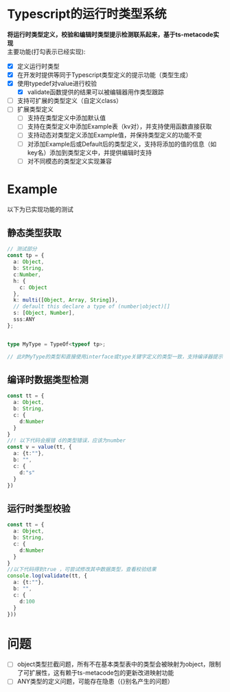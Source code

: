 # Typescript的运行时类型系统
**将运行时类型定义，校验和编辑时类型提示检测联系起来，基于ts-metacode实现**  
主要功能(打勾表示已经实现):
- [x] 定义运行时类型
- [x] 在开发时提供等同于Typescript类型定义的提示功能（类型生成）
- [x] 使用typedef对value进行校验
  - [x] validate函数提供的结果可以被编辑器用作类型跟踪
- [ ] 支持可扩展的类型定义（自定义class）
- [ ] 扩展类型定义
   - [ ] 支持在类型定义中添加默认值
   - [ ] 支持在类型定义中添加Example表（kv对），并支持使用函数直接获取
   - [ ] 支持动态对类型定义添加Example值，并保持类型定义的功能不变
   - [ ] 对添加Example后或Default后的类型定义，支持将添加的值的信息（如key名）添加到类型定义中，并提供编辑时支持
   - [ ] 对不同模态的类型定义实现兼容
# Example
以下为已实现功能的测试
## 静态类型获取
```ts
// 测试部分
const tp = {
  a: Object,
  b: String,
  c:Number,
  h: {
    c: Object
  },
  k: multi([Object, Array, String]),
  // default this declare a type of (number|object)[]
  s: [Object, Number],
  sss:ANY
};


type MyType = TypeOf<typeof tp>;

// 此时MyType的类型和直接使用interface或type关键字定义的类型一致，支持编译器提示
```
## 编译时数据类型检测
```ts
const tt = {
  a: Object,
  b: String,
  c: {
    d:Number
  }
}
//! 以下代码会报错 d的类型错误，应该为number
const v = value(tt, {
  a: {t:""},
  b: "",
  c: {
    d:"s"
  }
})
```

## 运行时类型校验
```ts
const tt = {
  a: Object,
  b: String,
  c: {
    d:Number
  }
}
//以下代码得到true ，可尝试修改其中数据类型，查看校验结果
console.log(validate(tt, {
  a: {t:""},
  b: "",
  c: {
    d:100
  }
}))
```

# 问题
- [ ] object类型拦截问题，所有不在基本类型表中的类型会被映射为object，限制了可扩展性，这有赖于ts-metacode包的更新改进映射功能
- [ ] ANY类型的定义问题，可能存在隐患（{}别名产生的问题）